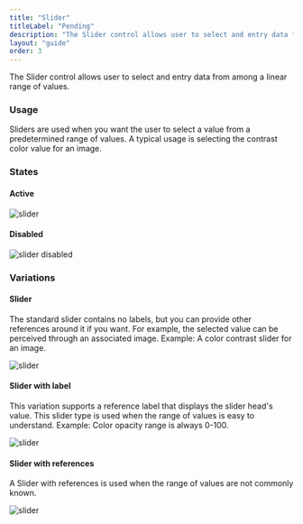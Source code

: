 ```yaml
---
title: "Slider"
titleLabel: "Pending"
description: "The Slider control allows user to select and entry data from among a linear range of values."
layout: "guide"
order: 3
---
```


<div class="page-description">The Slider control allows user to select and entry data from among a linear range of values.</div>

### Usage

Sliders are used when you want the user to select a value from a predetermined range of values. A typical usage is selecting the contrast color value for an image.

### States

#### Active
![slider](/lexicon/images/Slider.jpg)

#### Disabled
![slider disabled](/lexicon/images/SliderDisabled.jpg)

### Variations

#### Slider
The standard slider contains no labels, but you can provide other references around it if you want. For example, the selected value can be perceived through an associated image. Example: A color contrast slider for an image.

![slider](/lexicon/images/Slider.jpg)

#### Slider with label
This variation supports a reference label that displays the slider head's value. This slider type is used when the range of values is easy to understand. Example: Color opacity range is always 0-100.

![slider](/lexicon/images/SliderLabel.jpg)

#### Slider with references
A Slider with references is used when the range of values are not commonly known. 

![slider](/lexicon/images/SliderReferences.jpg)

